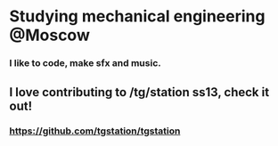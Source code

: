 # Studying mechanical engineering @Moscow

### I like to code, make sfx and music.

## I love contributing to /tg/station ss13, check it out!
### https://github.com/tgstation/tgstation